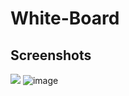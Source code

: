 # White-Board

## Screenshots
![](https://user-images.githubusercontent.com/64855541/147369544-ead2ec26-e79b-46b9-99f4-b0ddca930b8f.png)
![image](https://user-images.githubusercontent.com/64855541/147369600-9fb6aa45-1816-45c3-afe7-e748bee7ce44.png)
